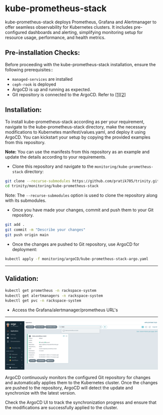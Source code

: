 # kube-prometheus-stack

kube-prometheus-stack deploys Prometheus, Grafana and Alertmanager to offer seamless observability for Kubernetes clusters. It includes pre-configured dashboards and alerting, simplifying monitoring setup for resource usage, performance, and health metrics. 

## Pre-installation Checks:
Before proceeding with the kube-prometheus-stack installation, ensure the following prerequisites::
- `managed-services` are installed
- `ceph-rook` is deployed
- ArgoCD is up and running as expected. 
- Git repository is connected to the ArgoCD. Refer to [\[1\]](https://argo-cd.readthedocs.io/en/stable/user-guide/private-repositories/)[\[2\]](https://argo-cd.readthedocs.io/en/latest/user-guide/commands/argocd_repo_add/)
  
## Installation:
To install kube-prometheus-stack according as per your requirement, navigate to the kube-prometheus-stack directory, make the necessary modifications to Kubernetes manifest/values.yaml, and deploy it using ArgoCD. You can kickstart your setup by copying the provided examples from this repository.

**Note:** You can use the manifests from this repository as an example and update the details according to your requirements.

- Clone this repository and navigate to the `monitoring/kube-prometheus-stack` directory:
```bash
git clone --recurse-submodules https://github.com/pratik705/trinity.git
cd trinity/monitoring/kube-prometheus-stack
```
Note: The `--recurse-submodules` option is used to clone the repository along with its submodules.
- Once you have made your changes, commit and push them to your Git repository.
```bash
git add .
git commit -m "Describe your changes"
git push origin main
```

- Once the changes are pushed to Git repository, use ArgoCD for deployment:
```bash
kubectl apply -f monitoring/argoCD/kube-prometheus-stack-argo.yaml
```

--- 

## Validation:
```bash
kubectl get prometheus -n rackspace-system
kubectl get alertmanagers -n rackspace-system
kubectl get pvc -n rackspace-system
```
- Access the Grafana/alertmanager/prometheus URL's

---

![kube_prometheus_stack](../../screenshots/kube_prometheus_stack_argocd.jpg?raw=true)

ArgoCD continuously monitors the configured Git repository for changes and automatically applies them to the Kubernetes cluster. Once the changes are pushed to the repository, ArgoCD will detect the update and synchronize with the latest version.

Check the ArgoCD UI to track the synchronization progress and ensure that the modifications are successfully applied to the cluster.